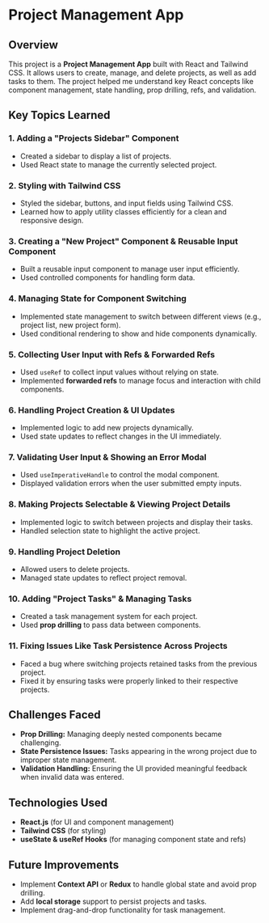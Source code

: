 # Project Management App

## Overview
This project is a **Project Management App** built with React and Tailwind CSS. It allows users to create, manage, and delete projects, as well as add tasks to them. The project helped me understand key React concepts like component management, state handling, prop drilling, refs, and validation.

## Key Topics Learned
### 1. Adding a "Projects Sidebar" Component
- Created a sidebar to display a list of projects.
- Used React state to manage the currently selected project.

### 2. Styling with Tailwind CSS
- Styled the sidebar, buttons, and input fields using Tailwind CSS.
- Learned how to apply utility classes efficiently for a clean and responsive design.

### 3. Creating a "New Project" Component & Reusable Input Component
- Built a reusable input component to manage user input efficiently.
- Used controlled components for handling form data.

### 4. Managing State for Component Switching
- Implemented state management to switch between different views (e.g., project list, new project form).
- Used conditional rendering to show and hide components dynamically.

### 5. Collecting User Input with Refs & Forwarded Refs
- Used `useRef` to collect input values without relying on state.
- Implemented **forwarded refs** to manage focus and interaction with child components.

### 6. Handling Project Creation & UI Updates
- Implemented logic to add new projects dynamically.
- Used state updates to reflect changes in the UI immediately.

### 7. Validating User Input & Showing an Error Modal
- Used `useImperativeHandle` to control the modal component.
- Displayed validation errors when the user submitted empty inputs.

### 8. Making Projects Selectable & Viewing Project Details
- Implemented logic to switch between projects and display their tasks.
- Handled selection state to highlight the active project.

### 9. Handling Project Deletion
- Allowed users to delete projects.
- Managed state updates to reflect project removal.

### 10. Adding "Project Tasks" & Managing Tasks
- Created a task management system for each project.
- Used **prop drilling** to pass data between components.

### 11. Fixing Issues Like Task Persistence Across Projects
- Faced a bug where switching projects retained tasks from the previous project.
- Fixed it by ensuring tasks were properly linked to their respective projects.

## Challenges Faced
- **Prop Drilling:** Managing deeply nested components became challenging.
- **State Persistence Issues:** Tasks appearing in the wrong project due to improper state management.
- **Validation Handling:** Ensuring the UI provided meaningful feedback when invalid data was entered.

## Technologies Used
- **React.js** (for UI and component management)
- **Tailwind CSS** (for styling)
- **useState & useRef Hooks** (for managing component state and refs)

## Future Improvements
- Implement **Context API** or **Redux** to handle global state and avoid prop drilling.
- Add **local storage** support to persist projects and tasks.
- Implement drag-and-drop functionality for task management.

